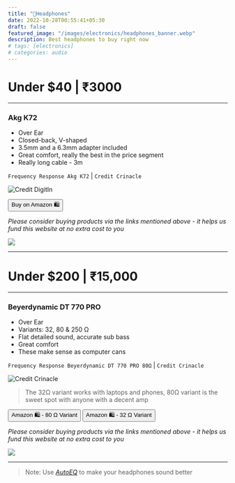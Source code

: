 ```yaml
---
title: "🎵Headphones"
date: 2022-10-28T00:55:41+05:30
draft: false
featured_image: "/images/electronics/headphones_banner.webp"
description: Best headphones to buy right now
# tags: [electronics]
# categories: audio
---
```

<link rel="stylesheet" href="/styles.css">

# Under $40 | ₹3000
___

### Akg K72
- Over Ear
- Closed-back, V-shaped	
- 3.5mm and a 6.3mm adapter included
- Great comfort, really the best in the price segment
- Really long cable - 3m

`Frequency Response Akg K72` | `Credit Crinacle`

![Credit DigitIn](/images/electronics/fr_akg_k72.webp)

<!-- HTML-->
<button class="button-58" role="button" onclick="location.href='https://amzn.to/3N6RufH'" >Buy on Amazon 🛍️</button>

_Please consider buying products via the links mentioned above - it helps us fund this website at no extra cost to you_

<!-- Akg k72 Amazon Small embed -->
<a href="https://www.amazon.in/AKG-K72-Close-Back-Studio-Headphones/dp/B01AYSNHVQ?crid=9XIKVZNIGSZ5&keywords=Akg+k72&qid=1666762770&qu=eyJxc2MiOiIxLjkzIiwicXNhIjoiMS4yNCIsInFzcCI6IjAuNjQifQ%3D%3D&s=electronics&sprefix=akg+k72%2Celectronics%2C229&sr=1-2&linkCode=li1&tag=jinjja-21&linkId=3c8fc879dd77bff3aec51349486491c4&language=en_IN&ref_=as_li_ss_il" target="_blank"><img border="0" src="//ws-in.amazon-adsystem.com/widgets/q?_encoding=UTF8&ASIN=B01AYSNHVQ&Format=_SL110_&ID=AsinImage&MarketPlace=IN&ServiceVersion=20070822&WS=1&tag=jinjja-21&language=en_IN" ></a><img src="https://ir-in.amazon-adsystem.com/e/ir?t=jinjja-21&language=en_IN&l=li1&o=31&a=B01AYSNHVQ" width="1" height="1" border="0" alt="" style="border:none !important; margin:0px !important;" />
___

# Under $200 | ₹15,000 
___

### Beyerdynamic DT 770 PRO

- Over Ear
- Variants: 32, 80 & 250 Ω 
- Flat detailed sound, accurate sub bass
- Great comfort
- These make sense as computer cans

`Frequency Response Beyerdynamic DT 770 PRO 80Ω` | `Credit Crinacle`

![Credit Crinacle](/images/electronics/fr_dt770_pro_80_ohm.webp)

> The 32Ω variant works with laptops and phones, 80Ω variant is the sweet spot with anyone with a decent amp

<!-- HTML-->
<button class="button-58" role="button" onclick="location.href='https://amzn.to/3WcYw71'" >Amazon 🛍️ - 80 Ω Variant</button>
<button class="button-58" role="button" onclick="location.href='https://amzn.to/3DEUjS7'" >Amazon 🛍️ - 32 Ω Variant</button>

_Please consider buying products via the links mentioned above - it helps us fund this website at no extra cost to you_

<!-- Beyerdynamic DT 770 PRO Amazon Small embed -->
<a href="https://www.amazon.in/Beyerdynamic-770-Pro-Headphones-Black/dp/B0016MNAAI?crid=N7GWXARTFJDS&keywords=DT+770+pro&qid=1666933880&qu=eyJxc2MiOiIyLjc2IiwicXNhIjoiMS43OSIsInFzcCI6IjEuMzAifQ%3D%3D&sprefix=dt+770+pro%2Caps%2C181&sr=8-4&linkCode=li1&tag=jinjja-21&linkId=d049e1165aab555bd78317ce73d3ea0a&language=en_IN&ref_=as_li_ss_il" target="_blank"><img border="0" src="//ws-in.amazon-adsystem.com/widgets/q?_encoding=UTF8&ASIN=B0016MNAAI&Format=_SL110_&ID=AsinImage&MarketPlace=IN&ServiceVersion=20070822&WS=1&tag=jinjja-21&language=en_IN" ></a><img src="https://ir-in.amazon-adsystem.com/e/ir?t=jinjja-21&language=en_IN&l=li1&o=31&a=B0016MNAAI" width="1" height="1" border="0" alt="" style="border:none !important; margin:0px !important;" />
___

> Note: Use _[AutoEQ](https://github.com/jaakkopasanen/AutoEq)_ to make your headphones sound better